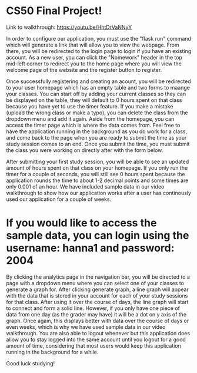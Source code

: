 # CS50 Final Project!
Link to walkthrough: https://youtu.be/HhtDrVaNNyY

In order to configure our application, you must use the "flask run" command which will generate a link that will allow you to view the webpage. From there, you will be redirected to the login page to login if you have an existing account. As a new user, you can click the "Nomework" header in the top mid-left corner to redirect you to the home page where you will view the welcome page of the website and the register button to register.

Once successfully registering and creating an acount, you will be redirected to your user homepage which has an empty table and two forms to maange your classes. You can start off by adding your current classes so they can be displayed on the table, they will default to 0 hours spent on that class because you have yet to use the timer feature. If you make a mistake (upload the wrong class or make a typo), you can delete the class from the dropdown menu and add it again. Aside from the homepage, you can access the timer page which is where the data comes from. Feel free to have the application running in the background as you do work for a class, and come back to the page when you are ready to submit the time as your study session comes to an end. Once you submit the time, you must submit the class you were working on directly after with the form below. 

After submitting your first study session, you will be able to see an updated amount of hours spent on that class on your homepage. If you only run the timer for a couple of seconds, you will still see 0 hours spent because the application rounds the time to about 1-2 decimal points and some times are only 0.001 of an hour. We have included sample data in our video walkthrough to show how our application works after a user has continously used our application for a couple of weeks. 

# If you would like to access the sample data, you can login using the username: hanna1 and password: 2004

By clicking the analytics page in the navigation bar, you will be directed to a page with a dropdown menu where you can select one of your classes to generate a graph for. After clicking generate graph, a line graph will appear with the data that is stored in your account for each of your study sessions for that class. After using it over the course of days, the line graph will start to connect and form a solid line. However, if you only have one piece of data from one day (as the grader may have) it will be a dot on y axis of the graph. Once again, this displays better with data over the course of days or even weeks, which is why we have used sample data in our video walkthrough. You are also able to logout whenever but this application does allow you to stay logged into the same account until you logout for a good amount of time, considering that most users would keep this application running in the background for a while.

Good luck studying!